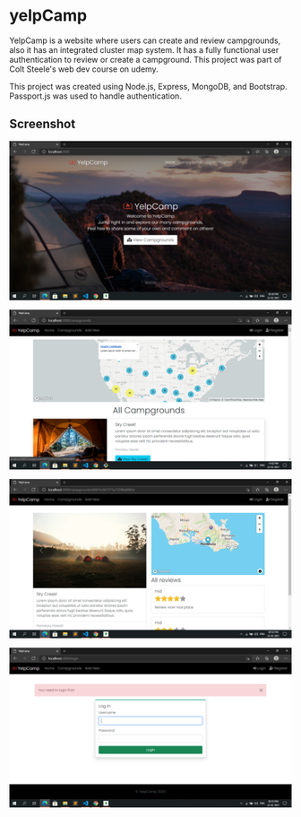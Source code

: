 # yelpCamp
YelpCamp is a website where users can create and review campgrounds, also it has an integrated cluster map system. It has a fully functional user authentication
to review or create a campground. This project was part of Colt Steele's web dev course on udemy.

This project was created using Node.js, Express, MongoDB, and Bootstrap. Passport.js was used to handle authentication.

## Screenshot
![index](screenshots/index.png)

![home](screenshots/home.png)

![show](screenshots/show.png)

![login](screenshots/login.png)
